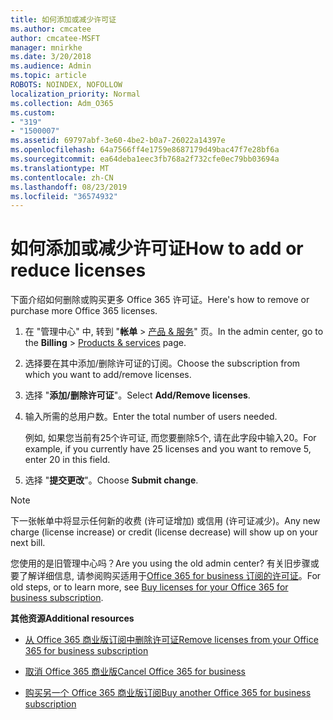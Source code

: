 ```yaml
---
title: 如何添加或减少许可证
ms.author: cmcatee
author: cmcatee-MSFT
manager: mnirkhe
ms.date: 3/20/2018
ms.audience: Admin
ms.topic: article
ROBOTS: NOINDEX, NOFOLLOW
localization_priority: Normal
ms.collection: Adm_O365
ms.custom:
- "319"
- "1500007"
ms.assetid: 69797abf-3e60-4be2-b0a7-26022a14397e
ms.openlocfilehash: 64a7566ff4e1759e8687179d49bac47f7e28bf6a
ms.sourcegitcommit: ea64deba1eec3fb768a2f732cfe0ec79bb03694a
ms.translationtype: MT
ms.contentlocale: zh-CN
ms.lasthandoff: 08/23/2019
ms.locfileid: "36574932"
---
```

# <a name="how-to-add-or-reduce-licenses"></a><span data-ttu-id="321b4-102">如何添加或减少许可证</span><span class="sxs-lookup"><span data-stu-id="321b4-102">How to add or reduce licenses</span></span>

<span data-ttu-id="321b4-103">下面介绍如何删除或购买更多 Office 365 许可证。</span><span class="sxs-lookup"><span data-stu-id="321b4-103">Here's how to remove or purchase more Office 365 licenses.</span></span>
  
1. <span data-ttu-id="321b4-104">在 "管理中心" 中, 转到 "**帐单** \> [产品 & 服务](https://go.microsoft.com/fwlink/p/?linkid=842054)" 页。</span><span class="sxs-lookup"><span data-stu-id="321b4-104">In the admin center, go to the **Billing** \> [Products & services](https://go.microsoft.com/fwlink/p/?linkid=842054) page.</span></span>

2. <span data-ttu-id="321b4-105">选择要在其中添加/删除许可证的订阅。</span><span class="sxs-lookup"><span data-stu-id="321b4-105">Choose the subscription from which you want to add/remove licenses.</span></span>

3. <span data-ttu-id="321b4-106">选择 "**添加/删除许可证**"。</span><span class="sxs-lookup"><span data-stu-id="321b4-106">Select **Add/Remove licenses**.</span></span>

4. <span data-ttu-id="321b4-107">输入所需的总用户数。</span><span class="sxs-lookup"><span data-stu-id="321b4-107">Enter the total number of users needed.</span></span>

    <span data-ttu-id="321b4-108">例如, 如果您当前有25个许可证, 而您要删除5个, 请在此字段中输入20。</span><span class="sxs-lookup"><span data-stu-id="321b4-108">For example, if you currently have 25 licenses and you want to remove 5, enter 20 in this field.</span></span>

5. <span data-ttu-id="321b4-109">选择 "**提交更改**"。</span><span class="sxs-lookup"><span data-stu-id="321b4-109">Choose **Submit change**.</span></span>

> [!NOTE]
> <span data-ttu-id="321b4-110">下一张帐单中将显示任何新的收费 (许可证增加) 或信用 (许可证减少)。</span><span class="sxs-lookup"><span data-stu-id="321b4-110">Any new charge (license increase) or credit (license decrease) will show up on your next bill.</span></span>

<span data-ttu-id="321b4-111">您使用的是旧管理中心吗？</span><span class="sxs-lookup"><span data-stu-id="321b4-111">Are you using the old admin center?</span></span> <span data-ttu-id="321b4-112">有关旧步骤或要了解详细信息, 请参阅购买适用于[Office 365 for business 订阅的许可证](https://docs.microsoft.com/office365/admin/subscriptions-and-billing/buy-licenses)。</span><span class="sxs-lookup"><span data-stu-id="321b4-112">For old steps, or to learn more, see [Buy licenses for your Office 365 for business subscription](https://docs.microsoft.com/office365/admin/subscriptions-and-billing/buy-licenses).</span></span>

 <span data-ttu-id="321b4-113">**其他资源**</span><span class="sxs-lookup"><span data-stu-id="321b4-113">**Additional resources**</span></span>
  
- [<span data-ttu-id="321b4-114">从 Office 365 商业版订阅中删除许可证</span><span class="sxs-lookup"><span data-stu-id="321b4-114">Remove licenses from your Office 365 for business subscription</span></span>](https://docs.microsoft.com/office365/admin/subscriptions-and-billing/remove-licenses-from-subscription)

- [<span data-ttu-id="321b4-115">取消 Office 365 商业版</span><span class="sxs-lookup"><span data-stu-id="321b4-115">Cancel Office 365 for business</span></span>](https://docs.microsoft.com/office365/admin/subscriptions-and-billing/cancel-your-subscription)

- [<span data-ttu-id="321b4-116">购买另一个 Office 365 商业版订阅</span><span class="sxs-lookup"><span data-stu-id="321b4-116">Buy another Office 365 for business subscription</span></span>](https://docs.microsoft.com/office365/admin/subscriptions-and-billing/buy-another-subscription)
